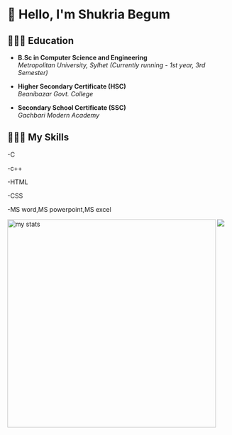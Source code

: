 # 👋 Hello, I'm Shukria Begum
## 👨🏻‍🎓 Education

- **B.Sc in Computer Science and Engineering**  
  *Metropolitan University, Sylhet (Currently running - 1st year, 3rd Semester)*  

- **Higher Secondary Certificate (HSC)**  
  *Beanibazar Govt. College*  

- **Secondary School Certificate (SSC)**  
  *Gachbari Modern Academy*
## 👨🏽‍💻 My Skills
-C


-c++


-HTML


-CSS


-MS word,MS powerpoint,MS excel


<img alt="my stats" align="left" width="470" src="https://github-readme-stats.vercel.app/api?username=shukriabegum&show_icons=true&theme=onedark&show=reviews,discussions_started,discussions_answered,prs_merged,prs_merged_percentagee"/>
<a href="https://github.com/anuraghazra/convoychat">



  <img  align="left" src="https://github-readme-stats.vercel.app/api/top-langs?username=shukriabegum&theme=onedark&layout=compact&langs_count=8&card_width=470"  />
</a>


 
